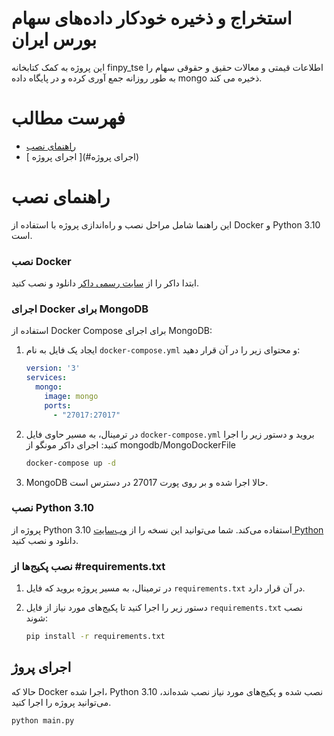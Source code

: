 # استخراج و ذخیره خودکار داده‌های سهام بورس ایران


این پروژه به کمک کتابخانه finpy_tse اطلاعات قیمتی و معالات حقیق و حقوقی سهام را به طور روزانه جمع آوری کرده و در پایگاه داده mongo ذخیره می کند.
<!-- Table of Contents -->
# فهرست مطالب
- [ راهنمای نصب](#نصب-و-راه‌اندازی)
- [ اجرای پروژه ](#اجرای پروژه)

<!-- /Table of Contents -->

# راهنمای نصب
این راهنما شامل مراحل نصب و راه‌اندازی پروژه با استفاده از Docker و Python 3.10 است.

### نصب Docker
ابتدا داکر را از [سایت رسمی داکر](https://www.docker.com/) دانلود و نصب کنید. 

### اجرای Docker برای MongoDB

استفاده از Docker Compose برای اجرای MongoDB:

1. ایجاد یک فایل به نام `docker-compose.yml` و محتوای زیر را در آن قرار دهید:

    ```yaml
    version: '3'
    services:
      mongo:
        image: mongo
        ports:
          - "27017:27017"
    ```
   
2. در ترمینال، به مسیر حاوی فایل `docker-compose.yml` بروید و دستور زیر را اجرا کنید:
   اجرای داکر مونگو از mongodb/MongoDockerFile

    ```bash
    docker-compose up -d
    ```

3. MongoDB حالا اجرا شده و بر روی پورت 27017 در دسترس است.

### نصب Python 3.10

پروژه از Python 3.10 استفاده می‌کند. شما می‌توانید این نسخه را از [وب‌سایت Python](https://www.python.org/downloads/) دانلود و نصب کنید.

### نصب پکیج‌ها از #requirements.txt

1. در ترمینال، به مسیر پروژه بروید که فایل `requirements.txt` در آن قرار دارد.

2. دستور زیر را اجرا کنید تا پکیج‌های مورد نیاز از فایل `requirements.txt` نصب شوند:

    ```bash
    pip install -r requirements.txt
    ```

## اجرای پروژ

حالا که Docker اجرا شده، Python 3.10 نصب شده و پکیج‌های مورد نیاز نصب شده‌اند، می‌توانید پروژه را اجرا کنید.

```bash
python main.py
